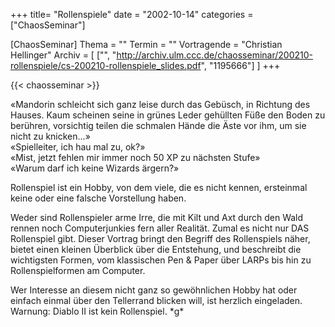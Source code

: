 +++
title= "Rollenspiele"
date = "2002-10-14"
categories = ["ChaosSeminar"]

[ChaosSeminar]
Thema = ""
Termin = ""
Vortragende = "Christian Hellinger"
Archiv = [
	["", "http://archiv.ulm.ccc.de/chaosseminar/200210-rollenspiele/cs-200210-rollenspiele_slides.pdf", "1195666"]
	]
+++

{{< chaosseminar >}}

«Mandorin schleicht sich ganz leise durch das Gebüsch, in Richtung des Hauses. Kaum scheinen seine in grünes Leder gehüllten Füße den Boden zu berühren, vorsichtig teilen die schmalen Hände die Äste vor ihm, um sie nicht zu knicken...»  
«Spielleiter, ich hau mal zu, ok?»  
«Mist, jetzt fehlen mir immer noch 50 XP zu nächsten Stufe»  
«Warum darf ich keine Wizards ärgern?»

Rollenspiel ist ein Hobby, von dem viele, die es nicht kennen, ersteinmal keine oder eine falsche Vorstellung haben.

Weder sind Rollenspieler arme Irre, die mit Kilt und Axt durch den Wald rennen noch Computerjunkies fern aller Realität. Zumal es nicht nur DAS Rollenspiel gibt. Dieser Vortrag bringt den Begriff des Rollenspiels näher, bietet einen kleinen Überblick über die Entstehung, und beschreibt die wichtigsten Formen, vom klassischen Pen & Paper über LARPs bis hin zu Rollenspielformen am Computer.

Wer Interesse an diesem nicht ganz so gewöhnlichen Hobby hat oder einfach einmal über den Tellerrand blicken will, ist herzlich eingeladen. Warnung: Diablo II ist kein Rollenspiel. \*g\*
